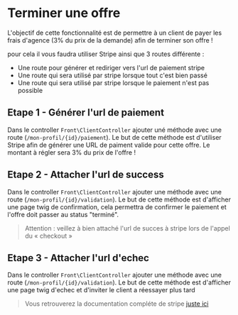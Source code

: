 # Terminer une offre

L'objectif de cette fonctionnalité est de permettre à un client de payer les frais d'agence (3% du prix de la demande) afin de terminer son offre !

pour cela il vous faudra utiliser Stripe ainsi que 3 routes différente :

- Une route pour générer et rediriger vers l'url de paiement stripe
- Une route qui sera utilisé par stripe lorsque tout c'est bien passé
- Une route qui sera utilisé par stripe lorsque le paiement n'est pas possible

## Etape 1 - Générer l'url de paiement

Dans le controller `Front\ClientController` ajouter uné méthode avec une route (`/mon-profil/{id}/paiement`). Le but de cette méthode est d'utiliser Stripe afin de générer une URL de paiment valide pour cette offre. Le montant à régler sera 3% du prix de l'offre !

## Etape 2 - Attacher l'url de success

Dans le controller `Front\ClientController` ajouter une méthode avec une route (`/mon-profil/{id}/validation`). Le but de cette méthode est d'afficher une page twig de confirmation, cela permettra de confirmer le paiement et l'offre doit passer au status "terminé".

> Attention : veillez à bien attaché l'url de succes à stripe lors de l'appel du « checkout »

## Etape 3 - Attacher l'url d'echec

Dans le controller `Front\ClientController` ajouter une méthode avec une route (`/mon-profil/{id}/validation`). Le but de cette méthode est d'afficher une page twig d'echec et d'inviter le client a réessayer plus tard

> Vous retrouverez la documentation compléte de stripe [juste ici](https://stripe.com/docs/checkout/quickstart?lang=php)
